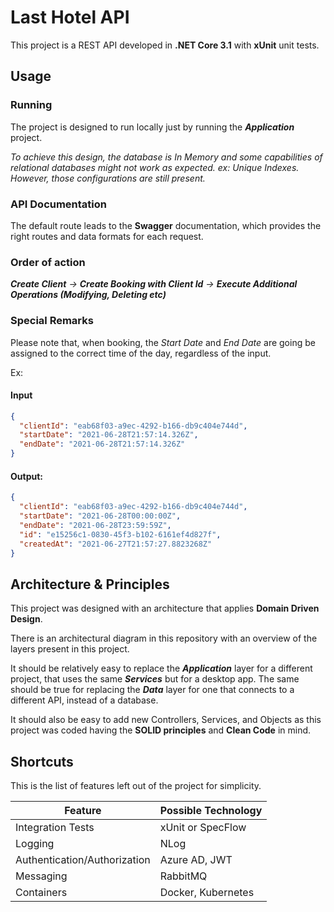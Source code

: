 # Last Hotel API

This project is a REST API developed in **.NET Core 3.1** with **xUnit** unit tests.

## Usage
### Running
The project is designed to run locally just by running the ***Application*** project.

*To achieve this design, the database is In Memory and some capabilities of relational databases might not work as expected. ex: Unique Indexes. However, those configurations are still present.*

### API Documentation
The default route leads to the **Swagger** documentation, which provides the right routes and data formats for each request.

### Order of action 
***Create Client** -> **Create Booking with Client Id** ->
**Execute Additional Operations (Modifying, Deleting etc)***

### Special Remarks

Please note that, when booking, the *Start Date* and *End Date* are going be assigned to the correct time of the day, regardless of the input. 

Ex:
 
#### Input 

```json
{
  "clientId": "eab68f03-a9ec-4292-b166-db9c404e744d",
  "startDate": "2021-06-28T21:57:14.326Z",
  "endDate": "2021-06-28T21:57:14.326Z"
}
```
#### Output:

```json
{
  "clientId": "eab68f03-a9ec-4292-b166-db9c404e744d",
  "startDate": "2021-06-28T00:00:00Z",
  "endDate": "2021-06-28T23:59:59Z",
  "id": "e15256c1-0830-45f3-b102-6161ef4d827f",
  "createdAt": "2021-06-27T21:57:27.8823268Z"
}
```

## Architecture & Principles
This project was designed with an architecture that applies **Domain Driven Design**.

There is an architectural diagram in this repository with an overview of the layers present in this project.

It should be relatively easy to replace the ***Application*** layer for a different project, that uses the same ***Services*** but for a desktop app. The same should be true for replacing the ***Data*** layer for one that connects to a different API, instead of a database.

It should also be easy to add new Controllers, Services, and Objects as this project was coded having the **SOLID principles** and **Clean Code** in mind.
## Shortcuts
This is the list of features left out of the project for simplicity. 

Feature                          | Possible Technology
-------------                    | -------------
Integration Tests                | xUnit or SpecFlow
Logging                          | NLog
Authentication/Authorization     | Azure AD, JWT
Messaging                        | RabbitMQ
Containers                       | Docker, Kubernetes
